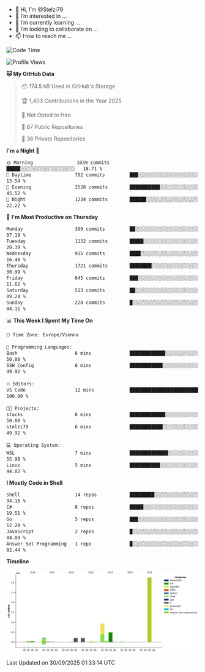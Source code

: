 - 👋 Hi, I’m @Stelzi79
- 👀 I’m interested in ...
- 🌱 I’m currently learning ...
- 💞️ I’m looking to collaborate on ...
- 📫 How to reach me ...

<!--START_SECTION:waka-->
![Code Time](http://img.shields.io/badge/Code%20Time-1%2C145%20hrs%203%20mins-blue)

![Profile Views](http://img.shields.io/badge/Profile%20Views-1-blue)

**🐱 My GitHub Data** 

> 📦 174.5 kB Used in GitHub's Storage 
 > 
> 🏆 1,403 Contributions in the Year 2025
 > 
> 🚫 Not Opted to Hire
 > 
> 📜 87 Public Repositories 
 > 
> 🔑 36 Private Repositories 
 > 
**I'm a Night 🦉** 

```text
🌞 Morning                1039 commits        █████░░░░░░░░░░░░░░░░░░░░   18.71 % 
🌆 Daytime                752 commits         ███░░░░░░░░░░░░░░░░░░░░░░   13.54 % 
🌃 Evening                2528 commits        ███████████░░░░░░░░░░░░░░   45.52 % 
🌙 Night                  1234 commits        ██████░░░░░░░░░░░░░░░░░░░   22.22 % 
```
📅 **I'm Most Productive on Thursday** 

```text
Monday                   399 commits         ██░░░░░░░░░░░░░░░░░░░░░░░   07.19 % 
Tuesday                  1132 commits        █████░░░░░░░░░░░░░░░░░░░░   20.39 % 
Wednesday                915 commits         ████░░░░░░░░░░░░░░░░░░░░░   16.48 % 
Thursday                 1721 commits        ████████░░░░░░░░░░░░░░░░░   30.99 % 
Friday                   645 commits         ███░░░░░░░░░░░░░░░░░░░░░░   11.62 % 
Saturday                 513 commits         ██░░░░░░░░░░░░░░░░░░░░░░░   09.24 % 
Sunday                   228 commits         █░░░░░░░░░░░░░░░░░░░░░░░░   04.11 % 
```


📊 **This Week I Spent My Time On** 

```text
🕑︎ Time Zone: Europe/Vienna

💬 Programming Languages: 
Bash                     6 mins              █████████████░░░░░░░░░░░░   50.08 % 
SSH Config               6 mins              ████████████░░░░░░░░░░░░░   49.92 % 

🔥 Editors: 
VS Code                  12 mins             █████████████████████████   100.00 % 

🐱‍💻 Projects: 
stacks                   6 mins              █████████████░░░░░░░░░░░░   50.08 % 
stelzi79                 6 mins              ████████████░░░░░░░░░░░░░   49.92 % 

💻 Operating System: 
WSL                      7 mins              ██████████████░░░░░░░░░░░   55.98 % 
Linux                    5 mins              ███████████░░░░░░░░░░░░░░   44.02 % 
```

**I Mostly Code in Shell** 

```text
Shell                    14 repos            █████████░░░░░░░░░░░░░░░░   34.15 % 
C#                       8 repos             █████░░░░░░░░░░░░░░░░░░░░   19.51 % 
Go                       5 repos             ███░░░░░░░░░░░░░░░░░░░░░░   12.20 % 
JavaScript               2 repos             █░░░░░░░░░░░░░░░░░░░░░░░░   04.88 % 
Answer Set Programming   1 repo              █░░░░░░░░░░░░░░░░░░░░░░░░   02.44 % 
```



**Timeline**

![Lines of Code chart](https://raw.githubusercontent.com/Stelzi79/Stelzi79/main/assets/bar_graph.png)


 Last Updated on 30/09/2025 01:33:14 UTC
<!--END_SECTION:waka-->

<!---
Stelzi79/Stelzi79 is a ✨ special ✨ repository because its `README.md` (this file) appears on your GitHub profile.
You can click the Preview link to take a look at your changes.
--->

